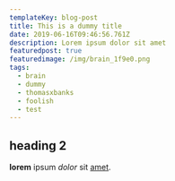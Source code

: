 ```yaml
---
templateKey: blog-post
title: This is a dummy title
date: 2019-06-16T09:46:56.761Z
description: Lorem ipsum dolor sit amet
featuredpost: true
featuredimage: /img/brain_1f9e0.png
tags:
  - brain
  - dummy
  - thomasxbanks
  - foolish
  - test
---
```

## heading 2
__lorem__ ipsum _dolor_ sit [amet](/).
